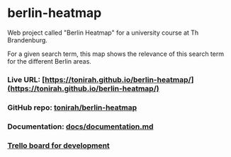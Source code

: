 # berlin-heatmap
Web project called "Berlin Heatmap" for a university course at Th Brandenburg.

For a given search term, this map shows the relevance of this search term for the different Berlin areas.

### Live URL: [https://tonirah.github.io/berlin-heatmap/](https://tonirah.github.io/berlin-heatmap/)
### GitHub repo: [tonirah/berlin-heatmap](https://github.com/tonirah/berlin-heatmap)
### Documentation: [docs/documentation.md](docs/documentation.md)
### [Trello board for development](https://trello.com/b/tOxDEynY/)


